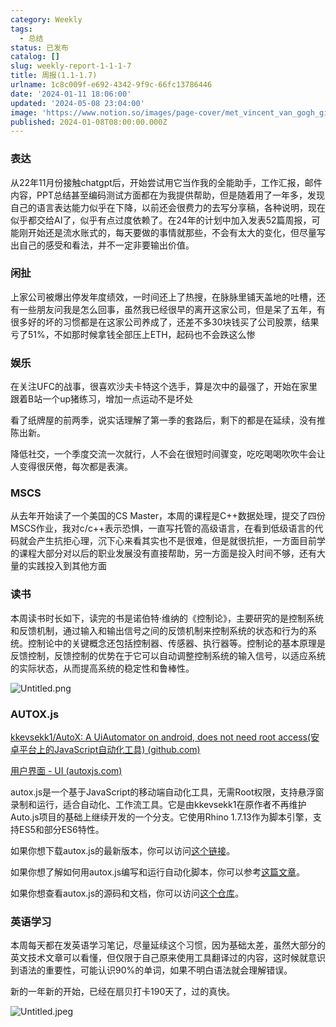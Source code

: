 ```yaml
---
category: Weekly
tags:
  - 总结
status: 已发布
catalog: []
slug: weekly-report-1-1-1-7
title: 周报(1.1-1.7)
urlname: 1c8c009f-e692-4342-9f9c-66fc13786446
date: '2024-01-11 18:06:00'
updated: '2024-05-08 23:04:00'
image: 'https://www.notion.so/images/page-cover/met_vincent_van_gogh_ginoux.jpg'
published: 2024-01-08T08:00:00.000Z
---
```


### 表达


从22年11月份接触chatgpt后，开始尝试用它当作我的全能助手，工作汇报，邮件内容，PPT总结甚至编码测试方面都在为我提供帮助，但是随着用了一年多，发现自己的语言表达能力似乎在下降，以前还会很费力的去写分享稿，各种说明，现在似乎都交给AI了，似乎有点过度依赖了。在24年的计划中加入发表52篇周报，可能刚开始还是流水账式的，每天要做的事情就那些，不会有太大的变化，但尽量写出自己的感受和看法，并不一定非要输出价值。


### 闲扯


上家公司被爆出停发年度绩效，一时间还上了热搜，在脉脉里铺天盖地的吐槽，还有一些朋友问我是怎么回事，虽然我已经很早的离开这家公司，但是呆了五年，有很多好的坏的习惯都是在这家公司养成了，还差不多30块钱买了公司股票，结果亏了51%，不如那时候拿钱全部压上ETH，起码也不会跌这么惨


### 娱乐


在关注UFC的战事，很喜欢沙夫卡特这个选手，算是次中的最强了，开始在家里跟着B站一个up猪练习，增加一点运动不是坏处


看了纸牌屋的前两季，说实话理解了第一季的套路后，剩下的都是在延续，没有推陈出新。


降低社交，一个季度交流一次就行，人不会在很短时间骤变，吃吃喝喝吹吹牛会让人变得很厌倦，每次都是表演。


### MSCS


从去年开始读了一个美国的CS Master，本周的课程是C++数据处理，提交了四份MSCS作业，我对c/c++表示恐惧，一直写托管的高级语言，在看到低级语言的代码就会产生抗拒心理，沉下心来看其实也不是很难，但是就很抗拒，一方面目前学的课程大部分对以后的职业发展没有直接帮助，另一方面是投入时间不够，还有大量的实践投入到其他方面


### 读书


本周读书时长如下，读完的书是诺伯特·维纳的《控制论》，主要研究的是控制系统和反馈机制，通过输入和输出信号之间的反馈机制来控制系统的状态和行为的系统。控制论中的关键概念还包括控制器、传感器、执行器等。控制论的基本原理是反馈控制，反馈控制的优势在于它可以自动调整控制系统的输入信号，以适应系统的实际状态，从而提高系统的稳定性和鲁棒性。


![Untitled.png](https://prod-files-secure.s3.us-west-2.amazonaws.com/5d24fe63-e567-4804-86f9-9fdc62e13082/4d744901-b410-4924-8554-36cce6e9aab7/Untitled.png?X-Amz-Algorithm=AWS4-HMAC-SHA256&X-Amz-Content-Sha256=UNSIGNED-PAYLOAD&X-Amz-Credential=ASIAZI2LB466TVW2P4UP%2F20250418%2Fus-west-2%2Fs3%2Faws4_request&X-Amz-Date=20250418T213439Z&X-Amz-Expires=3600&X-Amz-Security-Token=IQoJb3JpZ2luX2VjEPX%2F%2F%2F%2F%2F%2F%2F%2F%2F%2FwEaCXVzLXdlc3QtMiJIMEYCIQChiDo2u9iX95QYvvvK1SRIl3NzkTSJ2HM2vbqwwIcbMwIhAIH5DZOpYj%2Fg4n08BPBH2XDHPg2a8C1wF%2F7NeLK02PaOKv8DCH4QABoMNjM3NDIzMTgzODA1Igyd0g6OWbxFWQnmLocq3APZUIZ6mZXZsCJTNhKQ1FpHM7aI4wCtwxOY9AkGcZ0AcsaVywQLnjmXzrVJglKm9kCjAe%2BkFknM4w0MQZNQGnLi7cSEwTjjCuEF7B%2BoRJCgNeeVLOP67U2jsz0phER6dRiEqvnyBFB%2FKq0c22dGTZNgZohJZp8Jv5lhCtQSj7jENYO6K1DKCz3PA2gVVNPXgxMJv5YIj99gbgIVdN%2F%2F6uQzB1X%2B%2FBqLaJRZwDWgfNRKqWoillQBrKckCZAHU0jjIMkZP4TgGgyGEDx74lMytRFViKey0Zv1CY91ySFzUsVanuxCP75plxbMTEPwjrBQS%2BFm1hOS9UYeeEEEOgkX9htNrUwmYNI9CbIa7%2BZtCk8bLg7Gih4aeJcUSqiG52ECjJX%2FRfr3L49763Gr5Lm7IYRb1mLfiEIUAZcciyPEZxy7PmwOzBT8ULREjDhoipwnM%2BKlVHM4MoPpIB4QNGoDC9LaA7fcz0RjJV7zu18C%2FzkzRfpQC9Sr2R09%2BCDQWdlwYP1RN4Ay1lKjpVKl2%2Bxz1g2NYU0zaFhR%2BGsH6kQFWFS03osmQfxC2Wwsf5N6ZNkNBk4n5joHj8Xs6sgLnUzoZAjw7hzGc1akR2AyklsD%2BD2J4KarSfRwuOhd9hrQ6TDl%2FIrABjqkAYcva0nP0%2FpYhHg%2BNCKb4KnM9lEkg0ViWimB0Pi31VlveucQNO0DRchQXLDqzBU4nDS%2B0aLiZkO4m7e%2FsOjm9JswiGS2bhCdWY3nqRXZNCl%2BAVZBSO%2FYwQu5uDbhbC28GxBP2huw07LXtzUny9x7E4kfmAXQaXUy8s37ecKFhiF%2Fuw%2BBLJ0aFlUaa6dWIqe2orfO%2BMOGUBsxqcR5sSJWwFWoFAnA&X-Amz-Signature=27ebd0aef31079f101f9607a9c4d9d414bb47ce7a309b7a17401bae2ece85967&X-Amz-SignedHeaders=host&x-id=GetObject)


### AUTOX.js


[kkevsekk1/AutoX: A UiAutomator on android, does not need root access(安卓平台上的JavaScript自动化工具) (github.com)](https://github.com/kkevsekk1/AutoX)


[用户界面 - UI (autoxjs.com)](http://doc.autoxjs.com/#/ui)


autox.js是一个基于JavaScript的移动端自动化工具，无需Root权限，支持悬浮窗录制和运行，适合自动化、工作流工具。它是由kkevsekk1在原作者不再维护Auto.js项目的基础上继续开发的一个分支。它使用Rhino 1.7.13作为脚本引擎，支持ES5和部分ES6特性。


如果你想下载autox.js的最新版本，你可以访问[这个链接](https://github.com/kkevsekk1/AutoX/releases)。


如果你想了解如何用autox.js编写和运行自动化脚本，你可以参考[这篇文章](https://www.cnblogs.com/ghj1976/p/autoxjs.html)。


如果你想查看autox.js的源码和文档，你可以访问[这个仓库](https://github.com/kkevsekk1/AutoX)。


### 英语学习


本周每天都在发英语学习笔记，尽量延续这个习惯，因为基础太差，虽然大部分的英文技术文章可以看懂，但仅限于自己原来使用工具翻译过的内容，这时候就意识到语法的重要性，可能认识90%的单词，如果不明白语法就会理解错误。


新的一年新的开始，已经在扇贝打卡190天了，过的真快。


![Untitled.jpeg](https://prod-files-secure.s3.us-west-2.amazonaws.com/5d24fe63-e567-4804-86f9-9fdc62e13082/c04d3014-4bd3-4142-a613-19220f0a3512/Untitled.jpeg?X-Amz-Algorithm=AWS4-HMAC-SHA256&X-Amz-Content-Sha256=UNSIGNED-PAYLOAD&X-Amz-Credential=ASIAZI2LB466TVW2P4UP%2F20250418%2Fus-west-2%2Fs3%2Faws4_request&X-Amz-Date=20250418T213439Z&X-Amz-Expires=3600&X-Amz-Security-Token=IQoJb3JpZ2luX2VjEPX%2F%2F%2F%2F%2F%2F%2F%2F%2F%2FwEaCXVzLXdlc3QtMiJIMEYCIQChiDo2u9iX95QYvvvK1SRIl3NzkTSJ2HM2vbqwwIcbMwIhAIH5DZOpYj%2Fg4n08BPBH2XDHPg2a8C1wF%2F7NeLK02PaOKv8DCH4QABoMNjM3NDIzMTgzODA1Igyd0g6OWbxFWQnmLocq3APZUIZ6mZXZsCJTNhKQ1FpHM7aI4wCtwxOY9AkGcZ0AcsaVywQLnjmXzrVJglKm9kCjAe%2BkFknM4w0MQZNQGnLi7cSEwTjjCuEF7B%2BoRJCgNeeVLOP67U2jsz0phER6dRiEqvnyBFB%2FKq0c22dGTZNgZohJZp8Jv5lhCtQSj7jENYO6K1DKCz3PA2gVVNPXgxMJv5YIj99gbgIVdN%2F%2F6uQzB1X%2B%2FBqLaJRZwDWgfNRKqWoillQBrKckCZAHU0jjIMkZP4TgGgyGEDx74lMytRFViKey0Zv1CY91ySFzUsVanuxCP75plxbMTEPwjrBQS%2BFm1hOS9UYeeEEEOgkX9htNrUwmYNI9CbIa7%2BZtCk8bLg7Gih4aeJcUSqiG52ECjJX%2FRfr3L49763Gr5Lm7IYRb1mLfiEIUAZcciyPEZxy7PmwOzBT8ULREjDhoipwnM%2BKlVHM4MoPpIB4QNGoDC9LaA7fcz0RjJV7zu18C%2FzkzRfpQC9Sr2R09%2BCDQWdlwYP1RN4Ay1lKjpVKl2%2Bxz1g2NYU0zaFhR%2BGsH6kQFWFS03osmQfxC2Wwsf5N6ZNkNBk4n5joHj8Xs6sgLnUzoZAjw7hzGc1akR2AyklsD%2BD2J4KarSfRwuOhd9hrQ6TDl%2FIrABjqkAYcva0nP0%2FpYhHg%2BNCKb4KnM9lEkg0ViWimB0Pi31VlveucQNO0DRchQXLDqzBU4nDS%2B0aLiZkO4m7e%2FsOjm9JswiGS2bhCdWY3nqRXZNCl%2BAVZBSO%2FYwQu5uDbhbC28GxBP2huw07LXtzUny9x7E4kfmAXQaXUy8s37ecKFhiF%2Fuw%2BBLJ0aFlUaa6dWIqe2orfO%2BMOGUBsxqcR5sSJWwFWoFAnA&X-Amz-Signature=61946abf2e0d56c3e099ef5a4202984ef9e7a65d63134aa1ae0521a1123ce0ee&X-Amz-SignedHeaders=host&x-id=GetObject)

